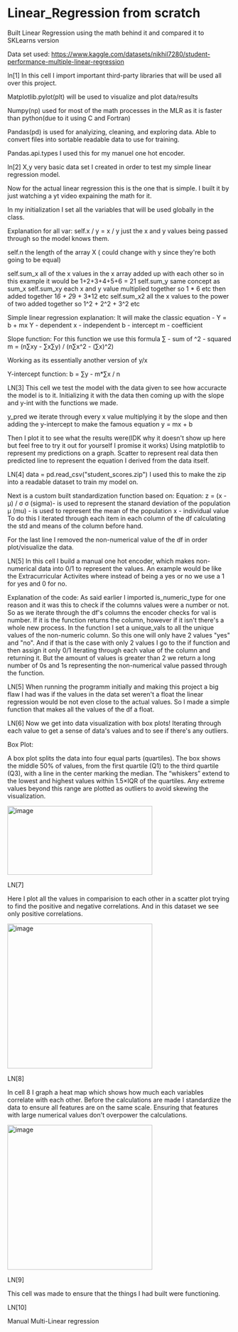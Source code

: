 # Linear_Regression from scratch 
Built Linear Regression using the math behind it and compared it to SKLearns version 

Data set used: https://www.kaggle.com/datasets/nikhil7280/student-performance-multiple-linear-regression

ln[1] 
In this cell I import important third-party libraries that will be used all over this project.

Matplotlib.pylot(plt) will be used to visualize and plot data/results

Numpy(np) used for most of the math processes in the MLR as it is faster than python(due to it using C and Fortran)

Pandas(pd) is used for analyizing, cleaning, and exploring data. Able to convert files into sortable readable data to use for training. 

Pandas.api.types I used this for my manuel one hot encoder. 

ln[2]
X,y very basic data set I created in order to test my simple linear regression model. 

Now for the actual linear regression this is the one that is simple. I built it by just watching a yt video expaining the math for it. 

In my initialization I set all the variables that will be used globally in the class. 

Explanation for all var: 
self.x / y = x / y just the x and y values being passed through so the model knows them. 

self.n the length of the array X ( could change with y since they're both going to be equal) 

self.sum_x all of the x values in the x array added up with each other so in this example it would be 1+2+3+4+5+6 = 21 
self.sum_y same concept as sum_x 
self.sum_xy each x and y value multiplied together so 1 * 6 etc then added together 1*6 + 2*9 + 3*12 etc 
self.sum_x2 all the x values to the power of two added together so 1^2 + 2^2 + 3^2 etc 

Simple linear regression explanation: 
It will make the classic equation - Y = b + mx
Y - dependent
x - independent
b - intercept
m - coefficient 

Slope function:
For this function we use this formula 
∑ - sum of 
^2 - squared 
m = (n∑xy - ∑x∑y) / (n∑x^2 - (∑x)^2)

Working as its essentially another version of y/x 

Y-intercept function:
b = ∑y - m*∑x / n

LN[3]
This cell we test the model with the data given to see how accuracte the model is to it. 
Initializing it with the data then coming up with the slope and y-int with the functions we made. 

y_pred we iterate through every x value multiplying it by the slope and then adding the y-intercept to make the famous equation y = mx + b 

Then I plot it to see what the results were(IDK why it doesn't show up here but feel free to try it out for yourself I promise it works) Using matplotlib to represent my predictions on a graph. Scatter to represent real data then predicted line to represent the equation I derived from the data itself. 

LN[4]
data = pd.read_csv("student_scores.zip")
I used this to make the zip into a readable dataset to train my model on.  

Next is a custom built standardization function based on:
Equation: z = (x - μ) / σ
σ (sigma)- is used to represent the stanard deviation of the population
μ (mu) - is used to represent the mean of the population
x - individual value 
To do this I iterated through each item in each column of the df calculating the std and means of the column before hand. 

For the last line I removed the non-numerical value of the df in order plot/visualize the data.

LN[5]
In this cell I build a manual one hot encoder, which makes non-numerical data into 0/1 to represent the values. An example would be like the Extracurricular Activites where instead of being a yes or no we use a 1 for yes and 0 for no. 

Explanation of the code: 
As said earlier I imported is_numeric_type for one reason and it was this to check if the columns values were a number or not. So as we iterate through the df's columns the encoder checks for val is number. If it is the function returns the column, however if it isn't there's a whole new process. In the function I set a unique_vals to all the unique values of the non-numeric column. So this one will only have 2 values "yes" and "no". And if that is the case with only 2 values I go to the if function and then assign it only 0/1 iterating through each value of the column and returning it. But the amount of values is greater than 2 we return a long number of 0s and 1s representing the non-numerical value passed through the function. 

LN[5]
When running the programm initially and making this project a big flaw I had was if the values in the data set weren't a float the linear regression would be not even close to the actual values. So I made a simple function that makes all the values of the df a float. 

LN[6]
Now we get into data visualization with box plots! Iterating through each value to get a sense of data's values and to see if there's any outliers. 

Box Plot: 

A box plot splits the data into four equal parts (quartiles). The box shows the middle 50% of values, from the first quartile (Q1) to the third quartile (Q3), with a line in the center marking the median. The “whiskers” extend to the lowest and highest values within 1.5×IQR of the quartiles. Any extreme values beyond this range are plotted as outliers to avoid skewing the visualization.

<img width="326" height="155" alt="image" src="https://github.com/user-attachments/assets/5d49c26d-0ea1-4443-9e8a-8f1c7694ee40" />

LN[7]

Here I plot all the values in comparision to each other in a scatter plot trying to find the positive and negative correlations. And in this dataset we see only positive correlations. 

<img width="326" height="326" alt="image" src="https://github.com/user-attachments/assets/e8a23d20-9258-445e-9c51-9c92f1664c53" />

LN[8]

In cell 8 I graph a heat map which shows how much each variables correlate with each other. Before the calculations are made I standardize the data to ensure all features are on the same scale. Ensuring that features with large numerical values don't overpower the calculations. 

<img width="326" height="326" alt="image" src="https://github.com/user-attachments/assets/8bf9dff5-131b-4ae2-8b0d-eee98c886218" />

LN[9]

This cell was made to ensure that the things I had built were functioning. 

LN[10]

Manual Multi-Linear regression 

